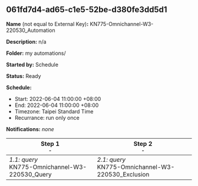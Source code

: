 ## 061fd7d4-ad65-c1e5-52be-d380fe3dd5d1

**Name** (not equal to External Key)**:** KN775-Omnichannel-W3-220530_Automation

**Description:** n/a

**Folder:** my automations/

**Started by:** Schedule

**Status:** Ready

**Schedule:**

* Start: 2022-06-04 11:00:00 +08:00
* End: 2022-06-04 11:00:00 +08:00
* Timezone: Taipei Standard Time
* Recurrance: run only once

**Notifications:** _none_


| Step 1<br>_<small>-</small>_ | Step 2<br>_<small>-</small>_ |
| --- | --- |
| _1.1: query_<br>KN775-Omnichannel-W3-220530_Query | _2.1: query_<br>KN775-Omnichannel-W3-220530_Exclusion |
